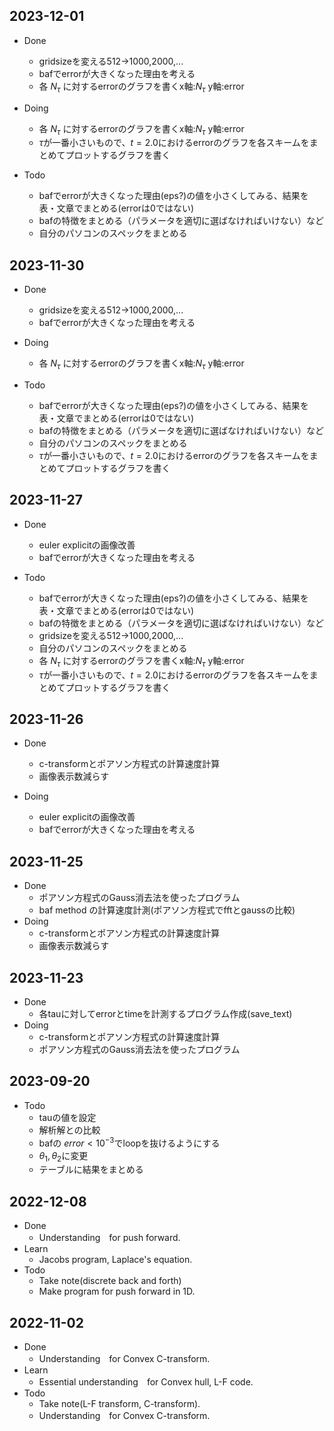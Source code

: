 ## 2023-12-01
- Done
  - gridsizeを変える512→1000,2000,...
  - bafでerrorが大きくなった理由を考える
  - 各 $N_{\tau}$ に対するerrorのグラフを書くx軸:$N_{\tau}$ y軸:error

- Doing
  - 各 $N_{\tau}$ に対するerrorのグラフを書くx軸:$N_{\tau}$ y軸:error
  - $\tau$が一番小さいもので、$t = 2.0$におけるerrorのグラフを各スキームをまとめてプロットするグラフを書く

- Todo
  - bafでerrorが大きくなった理由(eps?)の値を小さくしてみる、結果を表・文章でまとめる(errorは0ではない)
  - bafの特徴をまとめる（パラメータを適切に選ばなければいけない）など
  - 自分のパソコンのスペックをまとめる
  


## 2023-11-30
- Done
  - gridsizeを変える512→1000,2000,...
  - bafでerrorが大きくなった理由を考える

- Doing
  - 各 $N_{\tau}$ に対するerrorのグラフを書くx軸:$N_{\tau}$ y軸:error

- Todo
  - bafでerrorが大きくなった理由(eps?)の値を小さくしてみる、結果を表・文章でまとめる(errorは0ではない)
  - bafの特徴をまとめる（パラメータを適切に選ばなければいけない）など
  - 自分のパソコンのスペックをまとめる
  - $\tau$が一番小さいもので、$t = 2.0$におけるerrorのグラフを各スキームをまとめてプロットするグラフを書く



## 2023-11-27
- Done
  - euler explicitの画像改善
  - bafでerrorが大きくなった理由を考える

- Todo
  - bafでerrorが大きくなった理由(eps?)の値を小さくしてみる、結果を表・文章でまとめる(errorは0ではない)
  - bafの特徴をまとめる（パラメータを適切に選ばなければいけない）など
  - gridsizeを変える512→1000,2000,...
  - 自分のパソコンのスペックをまとめる
  - 各 $N_{\tau}$ に対するerrorのグラフを書くx軸:$N_{\tau}$ y軸:error
  - $\tau$が一番小さいもので、$t = 2.0$におけるerrorのグラフを各スキームをまとめてプロットするグラフを書く



## 2023-11-26
- Done
  - c-transformとポアソン方程式の計算速度計算
  - 画像表示数減らす

- Doing
  - euler explicitの画像改善
  - bafでerrorが大きくなった理由を考える

## 2023-11-25
- Done
  - ポアソン方程式のGauss消去法を使ったプログラム
  - baf method の計算速度計測(ポアソン方程式でfftとgaussの比較)
- Doing
  - c-transformとポアソン方程式の計算速度計算
  - 画像表示数減らす

## 2023-11-23
- Done
  - 各tauに対してerrorとtimeを計測するプログラム作成(save_text)
- Doing
  - c-transformとポアソン方程式の計算速度計算
  - ポアソン方程式のGauss消去法を使ったプログラム

## 2023-09-20
- Todo
    - tauの値を設定
    - 解析解との比較
    - bafの $error < 10^{-3}$でloopを抜けるようにする
    - $\theta_1, \theta_2$に変更
    - テーブルに結果をまとめる

## 2022-12-08
- Done
    - Understanding　for push forward.
- Learn
    - Jacobs program, Laplace's equation.
- Todo
    - Take note(discrete back and forth)
    - Make program for push forward in 1D.

## 2022-11-02
- Done
    - Understanding　for Convex C-transform.
- Learn
    - Essential understanding　for Convex hull, L-F code.
- Todo
    - Take note(L-F transform, C-transform).
    - Understanding　for Convex C-transform.
